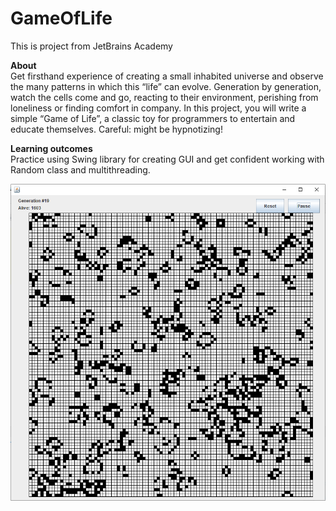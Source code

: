 # GameOfLife  
This is project from JetBrains Academy

**About**  
Get firsthand experience of creating a small inhabited universe and observe the many patterns in which this “life” can evolve. 
Generation by generation, watch the cells come and go, reacting to their environment, perishing from loneliness or finding comfort in company. 
In this project, you will write a simple “Game of Life”, a classic toy for programmers to entertain and educate themselves. 
Careful: might be hypnotizing!

**Learning outcomes**  
Practice using Swing library for creating GUI and get confident working with Random class and multithreading.
  
![Screenshot](https://github.com/hungthanh95/GameOfLife/blob/master/GameOfLife.PNG)
